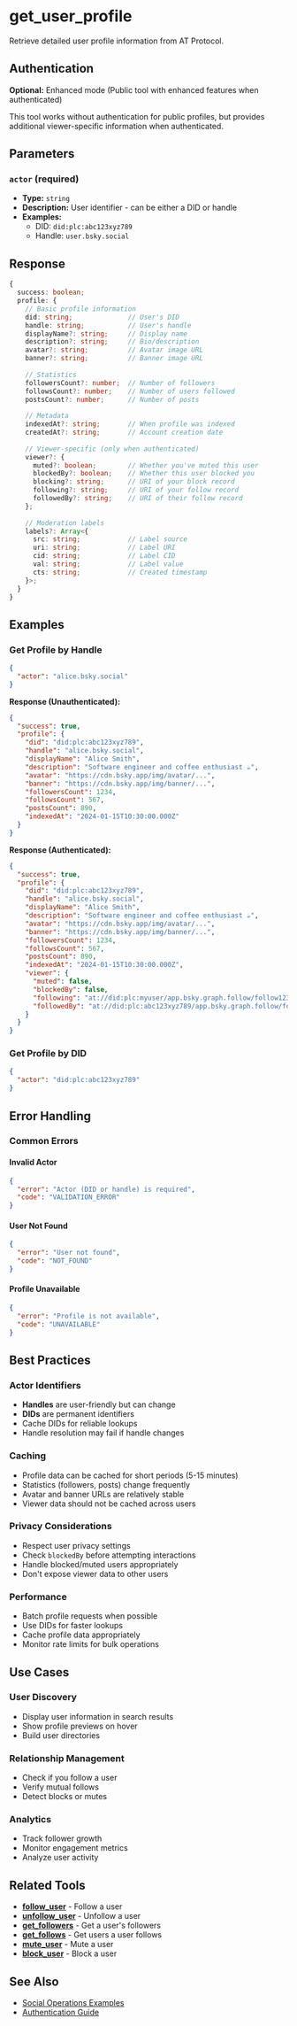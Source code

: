 # get_user_profile

Retrieve detailed user profile information from AT Protocol.

## Authentication

**Optional:** Enhanced mode (Public tool with enhanced features when authenticated)

This tool works without authentication for public profiles, but provides additional viewer-specific information when authenticated.

## Parameters

### `actor` (required)
- **Type:** `string`
- **Description:** User identifier - can be either a DID or handle
- **Examples:**
  - DID: `did:plc:abc123xyz789`
  - Handle: `user.bsky.social`

## Response

```typescript
{
  success: boolean;
  profile: {
    // Basic profile information
    did: string;              // User's DID
    handle: string;           // User's handle
    displayName?: string;     // Display name
    description?: string;     // Bio/description
    avatar?: string;          // Avatar image URL
    banner?: string;          // Banner image URL
    
    // Statistics
    followersCount?: number;  // Number of followers
    followsCount?: number;    // Number of users followed
    postsCount?: number;      // Number of posts
    
    // Metadata
    indexedAt?: string;       // When profile was indexed
    createdAt?: string;       // Account creation date
    
    // Viewer-specific (only when authenticated)
    viewer?: {
      muted?: boolean;        // Whether you've muted this user
      blockedBy?: boolean;    // Whether this user blocked you
      blocking?: string;      // URI of your block record
      following?: string;     // URI of your follow record
      followedBy?: string;    // URI of their follow record
    };
    
    // Moderation labels
    labels?: Array<{
      src: string;            // Label source
      uri: string;            // Label URI
      cid: string;            // Label CID
      val: string;            // Label value
      cts: string;            // Created timestamp
    }>;
  }
}
```

## Examples

### Get Profile by Handle

```json
{
  "actor": "alice.bsky.social"
}
```

**Response (Unauthenticated):**
```json
{
  "success": true,
  "profile": {
    "did": "did:plc:abc123xyz789",
    "handle": "alice.bsky.social",
    "displayName": "Alice Smith",
    "description": "Software engineer and coffee enthusiast ☕",
    "avatar": "https://cdn.bsky.app/img/avatar/...",
    "banner": "https://cdn.bsky.app/img/banner/...",
    "followersCount": 1234,
    "followsCount": 567,
    "postsCount": 890,
    "indexedAt": "2024-01-15T10:30:00.000Z"
  }
}
```

**Response (Authenticated):**
```json
{
  "success": true,
  "profile": {
    "did": "did:plc:abc123xyz789",
    "handle": "alice.bsky.social",
    "displayName": "Alice Smith",
    "description": "Software engineer and coffee enthusiast ☕",
    "avatar": "https://cdn.bsky.app/img/avatar/...",
    "banner": "https://cdn.bsky.app/img/banner/...",
    "followersCount": 1234,
    "followsCount": 567,
    "postsCount": 890,
    "indexedAt": "2024-01-15T10:30:00.000Z",
    "viewer": {
      "muted": false,
      "blockedBy": false,
      "following": "at://did:plc:myuser/app.bsky.graph.follow/follow123",
      "followedBy": "at://did:plc:abc123xyz789/app.bsky.graph.follow/follow456"
    }
  }
}
```

### Get Profile by DID

```json
{
  "actor": "did:plc:abc123xyz789"
}
```

## Error Handling

### Common Errors

#### Invalid Actor
```json
{
  "error": "Actor (DID or handle) is required",
  "code": "VALIDATION_ERROR"
}
```

#### User Not Found
```json
{
  "error": "User not found",
  "code": "NOT_FOUND"
}
```

#### Profile Unavailable
```json
{
  "error": "Profile is not available",
  "code": "UNAVAILABLE"
}
```

## Best Practices

### Actor Identifiers
- **Handles** are user-friendly but can change
- **DIDs** are permanent identifiers
- Cache DIDs for reliable lookups
- Handle resolution may fail if handle changes

### Caching
- Profile data can be cached for short periods (5-15 minutes)
- Statistics (followers, posts) change frequently
- Avatar and banner URLs are relatively stable
- Viewer data should not be cached across users

### Privacy Considerations
- Respect user privacy settings
- Check `blockedBy` before attempting interactions
- Handle blocked/muted users appropriately
- Don't expose viewer data to other users

### Performance
- Batch profile requests when possible
- Use DIDs for faster lookups
- Cache profile data appropriately
- Monitor rate limits for bulk operations

## Use Cases

### User Discovery
- Display user information in search results
- Show profile previews on hover
- Build user directories

### Relationship Management
- Check if you follow a user
- Verify mutual follows
- Detect blocks or mutes

### Analytics
- Track follower growth
- Monitor engagement metrics
- Analyze user activity

## Related Tools

- **[follow_user](./follow-user.md)** - Follow a user
- **[unfollow_user](./unfollow-user.md)** - Unfollow a user
- **[get_followers](./get-followers.md)** - Get a user's followers
- **[get_follows](./get-follows.md)** - Get users a user follows
- **[mute_user](./mute-user.md)** - Mute a user
- **[block_user](./block-user.md)** - Block a user

## See Also

- [Social Operations Examples](../../examples/social-operations.md)
- [Authentication Guide](../../guide/authentication.md)

